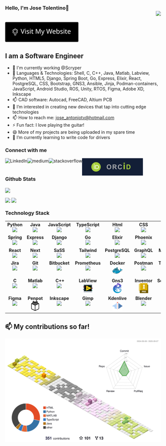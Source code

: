### Hello, I'm Jose Tolentino👋 <div align='right'>![](https://komarev.com/ghpvc/?username=jatolentino&color=blue)</div>

<a href="https://joseatolentino.com" target="_blank">
	<img src="./assets/personal-website.png" />
</a>

## I am a Software Engineer 
- 🔭 I'm currently working @Scryper
- 💬 Languages & Technologies: Shell, C, C++, Java, Matlab, Labview, Python, HTML5, Django, Spring Boot, Go, Express, Elixir, React, PostgreSQL, CSS, Bootstrap, GNS3, Ansible, Jinja, Podman-containers, JavaScript, Android Studio, ROS, Unity, RTOS, Figma, Adobe XD, Inkscape
- 📫 CAD software: Autocad, FreeCAD, Altium PCB
- 👀 I’m interested in creating new devices that tap into cutting edge technologies
- 📫 How to reach me: jose_antoniotv@hotmail.com
- ⚡ Fun fact: I love playing the guitar!
- 😄 More of my projects are being uploaded in my spare time
- 🌱 I’m currently learning to write code for drivers

### Connect with me
[<img align="left" alt="LinkedIn" src="https://img.shields.io/badge/linkedin-%230077B5.svg?&style=for-the-badge&logo=linkedin&logoColor=white" />](https://www.linkedin.com/in/joseatolentino/)
[<img align="left" alt="medium" src="https://img.shields.io/badge/medium-%2312100E.svg?&style=for-the-badge&logo=medium&logoColor=white" />]()
[<img align="left" alt="stackoverflow" src="https://img.shields.io/badge/stack%20overflow-FE7A16?logo=stack-overflow&logoColor=white&style=for-the-badge" />]()
[<img align="left" alt="stackoverflow" src="https://github.com/jatolentino/jatolentino/blob/main/img/ORCID_logo.svg" />](https://orcid.org/0000-0002-2350-2113)
<!-- 
<a href="https://orcid.org/0000-0002-2350-2113" target="_blank">![](https://github.com/jatolentino/jatolentino/blob/main/img/ORCID_logo.svg)</a> -->

<br />
<br />

### Github Stats
<p>
<!-- 	<img width="400px" align="center" src="https://github-readme-stats.vercel.app/api?username=jatolentino&layout=compact"/> -->
	<img width="400px" align="center" src="https://github-readme-stats.vercel.app/api/top-langs?username=jatolentino&show_icons=true&locale=en&layout=compact&hide=scss,html,shell,css,swift,kotlin,jinja,objective-c,php,common%20workflow%20language,vba,cmake,dart,tex&custom_title=AI%20Programming%20Languages" />
</p>

<p>
	<img width="400px" align="center" src="https://github-readme-stats.vercel.app/api/top-langs?username=jatolentino&show_icons=true&locale=en&layout=compact&hide=matlab,c%2B%2B,cmake,dart,tex,vba,swift,kotlin,common%20workflow%20language,c&custom_title=Web%20Development%20languages"/>
	<img width="400px" align="center" src="https://github-readme-stats.vercel.app/api/top-langs?username=jatolentino&show_icons=true&locale=en&layout=compact&hide=javascript,python,matlab,html,vba,tex,cmake,shell,css&custom_title=Mobile%20apps%20languages" />
</p>

### Technology Stack

[orcid]: https://orcid.org/0000-0002-2350-2113

<center>
<table width="320px">
    <tbody>
        <tr valign="top">
            <td width="80px" align="center">
            <span><strong>Python</strong></span><br>
            <img height="32px" src="https://cdn.jsdelivr.net/gh/devicons/devicon/icons/python/python-original.svg">
            </td>
            <td width="80px" align="center">
            <span><strong>Java</strong></span><br>
            <img height="32" src="https://cdn.jsdelivr.net/gh/devicons/devicon/icons/java/java-original.svg">
            </td>
            <td width="80px" align="center">
            <span><strong>JavaScript</strong></span><br>
            <img height="32px" src="https://cdn.jsdelivr.net/gh/devicons/devicon/icons/javascript/javascript-original.svg">
            </td>
            <td width="80px" align="center">
            <span><strong>TypeScript</strong></span><br>
            <img height="32px" src="https://cdn.jsdelivr.net/gh/devicons/devicon/icons/typescript/typescript-original.svg">
            </td>
            <td width="80px" align="center">
            <span><strong>Html</strong></span><br>
            <img height="32px" src="https://cdn.jsdelivr.net/gh/devicons/devicon/icons/html5/html5-original.svg">
            </td>
            <td width="80px" align="center">
            <span><strong>CSS</strong></span><br>
            <img height="32px" src="https://cdn.jsdelivr.net/gh/devicons/devicon/icons/css3/css3-original.svg">
            </td>
            <td width="80px" align="center">
            <span><strong>Bash</strong></span><br>
            <img height="32px" src="https://cdn.jsdelivr.net/gh/devicons/devicon/icons/bash/bash-original.svg">
            </td>
            <td width="80px" align="center">
            <span><strong>Latex</strong></span><br>
            <img height="32px" src="https://cdn.jsdelivr.net/gh/devicons/devicon/icons/latex/latex-original.svg">
            </td>
        </tr>
        <tr valign="top">
            <td width="80px" align="center">
            <span><strong>Spring</strong></span><br>
            <img height="32" src="https://cdn.jsdelivr.net/gh/devicons/devicon/icons/spring/spring-original.svg">
            </td>
            <td width="80px" align="center">
            <span><strong>Express</strong></span><br>
            <img height="32px" src="https://cdn.jsdelivr.net/gh/devicons/devicon/icons/express/express-original.svg">
            </td>
            <td width="80px" align="center">
            <span><strong>Django</strong></span><br>
            <img height="32px" src="https://cdn.jsdelivr.net/gh/devicons/devicon/icons/django/django-plain.svg">
            </td>
            <td width="80px" align="center">
            <span><strong>Go</strong></span><br>
            <img height="32px" src="https://cdn.jsdelivr.net/gh/devicons/devicon/icons/go/go-original.svg">
            </td>
            <td width="80px" align="center">
            <span><strong>Elixir</strong></span><br>
            <img height="32" src="https://cdn.jsdelivr.net/gh/devicons/devicon/icons/elixir/elixir-original.svg">
            </td>
            <td width="80px" align="center">
            <span><strong>Phoenix</strong></span><br>
            <img height="32px" src="https://cdn.jsdelivr.net/gh/devicons/devicon/icons/phoenix/phoenix-original.svg">
            </td>
            <td width="80px" align="center">
            <span><strong>Rust</strong></span><br>
            <img height="32px" src="https://cdn.jsdelivr.net/gh/devicons/devicon/icons/rust/rust-original.svg">
            </td>
            <td width="80px" align="center">
            <span><strong>Flutter</strong></span><br>
            <img height="32px" src="https://cdn.jsdelivr.net/gh/devicons/devicon/icons/flutter/flutter-original.svg">
            </td>
        </tr>
        <tr valign="top">
        <td width="80px" align="center">
            <span><strong>React</strong></span><br>
            <img height="32" src="https://cdn.jsdelivr.net/gh/devicons/devicon/icons/react/react-original.svg">
        </td>
        <td width="80px" align="center">
            <span><strong>Next</strong></span><br>
            <img height="32" src="https://cdn.jsdelivr.net/gh/devicons/devicon/icons/nextjs/nextjs-original.svg">
        </td>
        <td width="80px" align="center">
            <span><strong>SaSS</strong></span><br>
            <img height="32px" src="https://cdn.jsdelivr.net/gh/devicons/devicon/icons/sass/sass-original.svg">
        </td>
        <td width="80px" align="center">
            <span><strong>Tailwind</strong></span><br>
            <img height="32px" src="https://cdn.jsdelivr.net/gh/devicons/devicon/icons/tailwindcss/tailwindcss-original.svg">
        </td>
        <td width="80px" align="center">
            <span><strong>PostgreSQL</strong></span><br>
            <img height="32px" src="https://cdn.jsdelivr.net/gh/devicons/devicon/icons/postgresql/postgresql-original.svg">
        </td>
        <td width="80px" align="center">
            <span><strong>GraphQL</strong></span><br>
            <img height="32px" src="https://cdn.jsdelivr.net/gh/devicons/devicon/icons/graphql/graphql-plain.svg">
        </td>
        <td width="80px" align="center">
            <span><strong>MongoDB</strong></span><br>
            <img height="32px" src="https://cdn.jsdelivr.net/gh/devicons/devicon/icons/mongodb/mongodb-original.svg">
            </td>
        <td width="80px" align="center">
            <span><strong>Firebase</strong></span><br>
            <img height="32px" src="https://cdn.jsdelivr.net/gh/devicons/devicon/icons/firebase/firebase-original.svg">
        </td>
        </tr>
        <tr valign="top">
            <td width="80px" align="center">
            <span><strong>Jira</strong></span><br>
            <img height="32px" src="https://cdn.jsdelivr.net/gh/devicons/devicon/icons/jira/jira-original.svg">
            </td>
            <td width="80px" align="center">
            <span><strong>Git</strong></span><br>
            <img height="32px" src="https://cdn.jsdelivr.net/gh/devicons/devicon/icons/git/git-original.svg">
            </td>
            <td width="80px" align="center">
            <span><strong>Bitbucket</strong></span><br>
            <img height="32px" src="https://cdn.jsdelivr.net/gh/devicons/devicon/icons/bitbucket/bitbucket-original.svg">
            </td>
            <td width="80px" align="center">
            <span><strong>Prometheus</strong></span><br>
            <img height="32px" src="https://cdn.jsdelivr.net/gh/devicons/devicon/icons/prometheus/prometheus-original.svg">
            </td>
            <td width="80px" align="center">
            <span><strong>Docker</strong></span><br>
            <img height="32px" src="https://raw.githubusercontent.com/jatolentino/jatolentino/main/assets/docker.svg">
            </td>
            <td width="80px" align="center">
            <span><strong>Postman</strong></span><br>
            <img height="32px" src="https://cdn.jsdelivr.net/gh/devicons/devicon/icons/postman/postman-original.svg">
            </td>
            <td width="80px" align="center">
            <span><strong>Terraform</strong></span><br>
            <img height="32px" src="https://cdn.jsdelivr.net/gh/devicons/devicon/icons/terraform/terraform-original.svg">
            </td>
            <td width="80px" align="center">
            <span><strong>Kubernetes</strong></span><br>
            <img height="32px" src="https://cdn.jsdelivr.net/gh/devicons/devicon/icons/kubernetes/kubernetes-original.svg">
            </td>
        </tr>
        <tr valign="top">
            <td width="80px" align="center">
            <span><strong>&nbsp&nbsp;&nbsp;C&nbsp&nbsp;&nbsp;</strong></span><br>
            <img height="32px" src="https://cdn.jsdelivr.net/gh/devicons/devicon/icons/c/c-original.svg">
            </td>
            <td width="80px" align="center">
            <span><strong>Matlab</strong></span><br>
            <img height="32px" src="https://cdn.jsdelivr.net/gh/devicons/devicon/icons/matlab/matlab-original.svg">
            </td>
            <td width="80px" align="center">
            <span><strong>&nbsp;&nbsp;C++&nbsp;</strong></span><br>
            <img height="32px" src="https://cdn.jsdelivr.net/gh/devicons/devicon/icons/cplusplus/cplusplus-original.svg">
            </td>            
            <td width="80px" align="center">
            <span><strong>LabView</strong></span><br>
            <img height="32px" src="https://raw.githubusercontent.com/jatolentino/jatolentino/main/assets/labview.svg">
            </td>
            <td width="80px" align="center">
            <span><strong>Gns3</strong></span><br>
            <img height="32px" src="https://raw.githubusercontent.com/jatolentino/jatolentino/main/assets/gns3.svg">
            </td>
            <td width="80px" align="center">
            <span><strong>Inventor</strong></span><br>
            <img height="32px" src="https://raw.githubusercontent.com/jatolentino/jatolentino/main/assets/inventor.svg">
            </td>
            <td width="80px" align="center">
            <span><strong>Solidworks</strong></span><br>
            <img height="32px" src="https://raw.githubusercontent.com/jatolentino/jatolentino/main/assets/solidworks.svg">
            </td>
            <td width="80px" align="center">
            <span><strong>Altium</strong></span><br>
            <img height="32px" src="https://raw.githubusercontent.com/jatolentino/jatolentino/main/assets/altium.svg">
            </td>
        </tr>
        <tr valign="top">
            <td width="80px" align="center">
            <span><strong>Figma</strong></span><br>
            <img height="32px" src="https://cdn.jsdelivr.net/gh/devicons/devicon/icons/figma/figma-original.svg">
            </td>
            <td width="80px" align="center">
            <span><strong>Penpot</strong></span><br>
            <img height="32px" src="https://raw.githubusercontent.com/jatolentino/jatolentino/main/assets/penpot.svg">
            </td>
            <td width="80px" align="center">
            <span><strong>Inkscape</strong></span><br>
            <img height="32px" src="https://cdn.jsdelivr.net/gh/devicons/devicon/icons/inkscape/inkscape-original.svg">
            </td>
            <td width="80px" align="center">
            <span><strong>Gimp</strong></span><br>
            <img height="32px" src="https://cdn.jsdelivr.net/gh/devicons/devicon/icons/gimp/gimp-original.svg">
            </td>
            <td width="80px" align="center">
            <span><strong>Kdenlive</strong></span><br>
            <img height="32px" src="https://raw.githubusercontent.com/jatolentino/jatolentino/main/assets/kdenlive.svg">
            </td>
            <td width="80px" align="center">
            <span><strong>Blender</strong></span><br>
            <img height="32px" src="https://cdn.jsdelivr.net/gh/devicons/devicon/icons/blender/blender-original.svg">
            </td>
            <td width="80px" align="center">
            <span><strong>Codium</strong></span><br>
            <img height="32px" src="https://raw.githubusercontent.com/jatolentino/jatolentino/main/assets/codium.svg">
            </td>
            <td width="80px" align="center">
            <span><strong>Vim</strong></span><br>
            <img height="32px" src="https://cdn.jsdelivr.net/gh/devicons/devicon/icons/vim/vim-original.svg">
            </td>
        </tr>
    </tbody>
</table>
</center>

##  📫 My contributions so far!
![](./profile-3d-contrib/profile-season-animate.svg)
